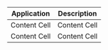 | Application  | Description |
| ------- | ------- |
| Content Cell  | Content Cell  |
| Content Cell  | Content Cell  |
